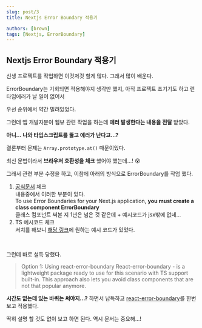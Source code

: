 ```yaml
---
slug: post/3
title: Nextjs Error Boundary 적용기

authors: [brown]
tags: [Nextjs, ErrorBoundary]
---
```


## Nextjs Error Boundary 적용기

신생 프로젝트를 작업하면 이것저것 할게 많다. 그래서 많이 배운다.

ErrorBoundary는 기회되면 적용해야지 생각만 했지, 아직 프로젝트 초기기도 하고 런타임에러가 날 일이 없어서

우선 순위에서 약간 밀려있었다.

그런데 앱 개발자분이 웹뷰 관련 작업을 하는데 **에러 발생한다는 내용을 전달** 받았다.

**아니... 나와 타입스크립트를 뚫고 에러가 난다고...?**

결론부터 문제는 `Array.prototype.at()` 때문이었다.

최신 문법이라서 **브라우저 호환성을 체크** 했어야 했는데...! 😵

그래서 관련 부분 수정을 하고, 이참에 아래의 방식으로 ErrorBoundary를 작업 했다.

1. [공식문서](https://nextjs.org/docs/advanced-features/error-handling) 체크 <br />
   내용중에서 이러한 부분이 있다.<br/>
   To use Error Boundaries for your Next.js application, **you must create a class component ErrorBoundary** <br/>
   클래스 컴포넌트 써본 지 1년은 넘은 것 같은데 + 예시코드가 jsx밖에 없네...
2. TS 예시코드 체크 <br />
   서치를 해보니 [해당 링크](https://react-typescript-cheatsheet.netlify.app/docs/basic/getting-started/error_boundaries/)에 원하는 예시 코드가 있었다.

<br />

그런데 바로 설득 당했다.

> Option 1: Using react-error-boundary
> React-error-boundary - is a lightweight package ready to use for this scenario with TS support built-in. This approach also lets you avoid class components that are not that popular anymore.

**시간도 없는데 있는 바퀴는 써야지...?** 하면서 납득하고 [react-error-boundary](https://github.com/bvaughn/react-error-boundary)를 한번 보고 적용했다.

딱히 설명 할 것도 없이 보고 하면 된다. 역시 문서는 중요해...!
